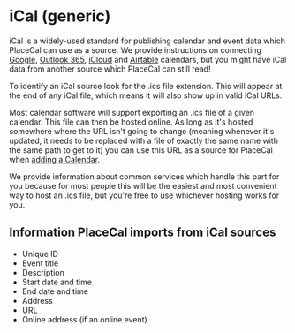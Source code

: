 # iCal (generic)

iCal is a widely-used standard for publishing calendar and event data which PlaceCal can use as a source. We provide instructions on connecting [Google](google-calendar.md), [Outlook 365](outlook-365.md), [iCloud](icloud-calendar.md) and [Airtable](airtable.md) calendars, but you might have iCal data from another source which PlaceCal can still read!&#x20;

To identify an iCal source look for the .ics file extension. This will appear at the end of any iCal file, which means it will also show up in valid iCal URLs. &#x20;

Most calendar software will support exporting an .ics file of a given calendar. This file can then be hosted online. As long as it's hosted somewhere where the URL isn't going to change (meaning whenever it's updated, it needs to be replaced with a file of exactly the same name with the same path to get to it) you can use this URL as a source for PlaceCal when [adding a Calendar](../../how-to/add-a-calendar.md).&#x20;

We provide information about common services which handle this part for you because for most people this will be the easiest and most convenient way to host an .ics file, but you're free to use whichever hosting works for you.&#x20;

## Information PlaceCal imports from iCal sources

* Unique ID
* Event title
* Description
* Start date and time
* End date and time
* Address
* URL
* Online address (if an online event)&#x20;
